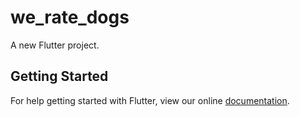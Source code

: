 # we_rate_dogs

A new Flutter project.

## Getting Started

For help getting started with Flutter, view our online
[documentation](https://flutter.io/).
